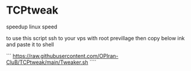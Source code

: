 # TCPtweak
speedup linux speed

to use this script ssh to your vps with root previllage then copy below ink and paste it to shell

``` https://raw.githubusercontent.com/OPIran-CluB/TCPtweak/main/Tweaker.sh ````
